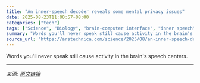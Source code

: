 ```yaml
---
title: "An inner-speech decoder reveals some mental privacy issues"
date: 2025-08-23T11:00:57+08:00
categories: ["tech"]
tags: ["Science", "Biology", "brain-computer interface", "inner speech", "neurobiology", "Neuroscience"]
summary: "Words you'll never speak still cause activity in the brain's speech centers."
source_url: "https://arstechnica.com/science/2025/08/an-inner-speech-decoder-reveals-some-mental-privacy-issues/"
---
```


Words you'll never speak still cause activity in the brain's speech centers.

---

*来源: [原文链接](https://arstechnica.com/science/2025/08/an-inner-speech-decoder-reveals-some-mental-privacy-issues/)*
